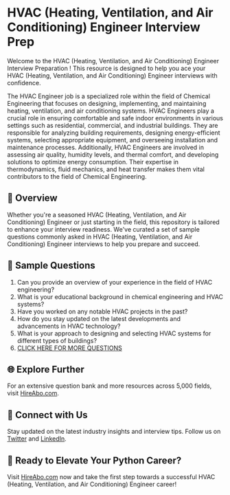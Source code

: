# HVAC (Heating, Ventilation, and Air Conditioning) Engineer Interview Prep

Welcome to the HVAC (Heating, Ventilation, and Air Conditioning) Engineer Interview Preparation ! This resource is designed to help you ace your HVAC (Heating, Ventilation, and Air Conditioning) Engineer interviews with confidence.

The HVAC Engineer job is a specialized role within the field of Chemical Engineering that focuses on designing, implementing, and maintaining heating, ventilation, and air conditioning systems. HVAC Engineers play a crucial role in ensuring comfortable and safe indoor environments in various settings such as residential, commercial, and industrial buildings. They are responsible for analyzing building requirements, designing energy-efficient systems, selecting appropriate equipment, and overseeing installation and maintenance processes. Additionally, HVAC Engineers are involved in assessing air quality, humidity levels, and thermal comfort, and developing solutions to optimize energy consumption. Their expertise in thermodynamics, fluid mechanics, and heat transfer makes them vital contributors to the field of Chemical Engineering.

## 🚀 Overview

Whether you're a seasoned HVAC (Heating, Ventilation, and Air Conditioning) Engineer or just starting in the field, this repository is tailored to enhance your interview readiness. We've curated a set of sample questions commonly asked in HVAC (Heating, Ventilation, and Air Conditioning) Engineer interviews to help you prepare and succeed.

## 📝 Sample Questions

1. Can you provide an overview of your experience in the field of HVAC engineering?
2. What is your educational background in chemical engineering and HVAC systems?
3. Have you worked on any notable HVAC projects in the past?
4. How do you stay updated on the latest developments and advancements in HVAC technology?
5. What is your approach to designing and selecting HVAC systems for different types of buildings?
6. [CLICK HERE FOR MORE QUESTIONS](https://hireabo.com/job/3_4_47/HVAC%20Heating%20Ventilation%20and%20Air%20Conditioning%20Engineer)

## 🌐 Explore Further

For an extensive question bank and more resources across 5,000 fields, visit [HireAbo.com](https://www.hireabo.com).

## 📱 Connect with Us

Stay updated on the latest industry insights and interview tips. Follow us on [Twitter](https://twitter.com/hireabo) and [LinkedIn](https://www.linkedin.com/in/hire-abo-3609972a8/).

## 🚀 Ready to Elevate Your Python Career?

Visit [HireAbo.com](https://www.hireabo.com) now and take the first step towards a successful HVAC (Heating, Ventilation, and Air Conditioning) Engineer career!